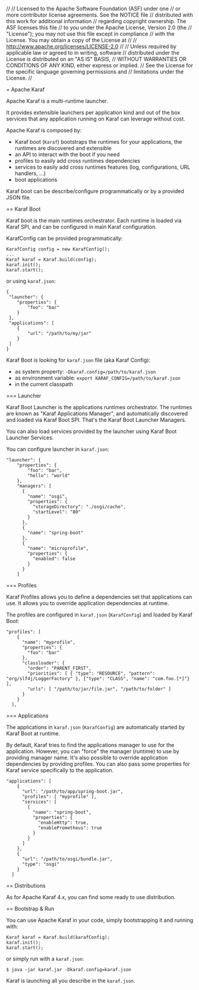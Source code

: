 //
// Licensed to the Apache Software Foundation (ASF) under one
// or more contributor license agreements.  See the NOTICE file
// distributed with this work for additional information
// regarding copyright ownership.  The ASF licenses this file
// to you under the Apache License, Version 2.0 (the
// "License"); you may not use this file except in compliance
// with the License.  You may obtain a copy of the License at
//
//    http://www.apache.org/licenses/LICENSE-2.0
//
// Unless required by applicable law or agreed to in writing, software
// distributed under the License is distributed on an "AS IS" BASIS,
// WITHOUT WARRANTIES OR CONDITIONS OF ANY KIND, either express or implied.
// See the License for the specific language governing permissions and
// limitations under the License.
//

= Apache Karaf

Apache Karaf is a multi-runtime launcher.

It provides extensible launchers per application kind and out of the box services that any application 
running on Karaf can leverage without cost.

Apache Karaf is composed by:

* Karaf boot (`Karaf`) bootstraps the runtimes for your applications, the runtimes are discovered and extensible
* an API to interact with the boot if you need
* profiles to easily add cross runtimes dependencies
* services to easily add cross runtimes features (log, configurations, URL handlers, ...)
* boot applications

Karaf boot can be describe/configure programmatically or by a provided JSON file.

== Karaf Boot

Karaf boot is the main runtimes orchestrator. Each runtime is loaded via Karaf SPI, and can be configured in main
Karaf configuration.

KarafConfig can be provided programmatically:

```
KarafConfig config = new KarafConfig();
...
Karaf karaf = Karaf.build(config);
karaf.init();
karaf.start();
```

or using `karaf.json`:

```
{
 "launcher": {
    "properties": {
        "foo": "bar"
    }
 },
 "applications": [
    {
        "url": "/path/to/my/jar"
    }
 ]
}
```

Karaf Boot is looking for `karaf.json` file (aka Karaf Config):

* as system property: `-Dkaraf.config=/path/to/karaf.json`
* as environment variable: `export KARAF_CONFIG=/path/to/karaf.json`
* in the current classpath

=== Launcher

Karaf Boot Launcher is the applications runtimes orchestrator. The runtimes are known as "Karaf Applications Manager",
and automatically discovered and loaded via Karaf Boot SPI.
That's the Karaf Boot Launcher Managers.

You can also load services provided by the launcher using Karaf Boot Launcher Services.

You can configure launcher in `karaf.json`:

```
"launcher": {
    "properties": {
        "foo": "bar",
        "hello": "world"
    },
    "managers": [
      {
        "name": "osgi",
        "properties": {
          "storageDirectory": "./osgi/cache",
          "startLevel": "80"
        }
      },
      {
        "name": "spring-boot"
      },
      {
        "name": "microprofile",
        "properties": {
          "enabled": false
        }
      }
    ]
```

=== Profiles

Karaf Profiles allows you to define a dependencies set that applications can use.
It allows you to override application dependencies at runtime.

The profiles are configured in `karaf.json` (`KarafConfig`) and loaded by Karaf Boot:

```
"profiles": [
    {
      "name": "myprofile",
      "properties": {
        "foo": "bar"
      },
      "classloader": {
        "order": "PARENT_FIRST",
        "priorities": [ { "type": "RESOURCE", "pattern": "org/slf4j/LoggerFactory" }, {"type": "CLASS", "name": "com.foo.[*]"} ],
        "urls": [ "/path/to/jar/file.jar", "/path/to/folder" ]
      }
    }
  ],
```

=== Applications

The applications in `karaf.json` (`KarafConfig`) are automatically started by Karaf Boot at runtime.

By default, Karaf tries to find the applications manager to use for the application. However, you can "force" the manager
(runtime) to use by providing manager name.
It's also possible to override application dependencies by providing profiles.
You can also pass some properties for Karaf service specifically to the application.

```
"applications": [
    {
      "url": "/path/to/app/spring-boot.jar",
      "profiles": [ "myprofile" ],
      "services": [
        {
          "name": "spring-boot",
          "properties": {
            "enableHttp": true,
            "enablePrometheus": true
          }
        }
      ]
    },
    {
      "url": "/path/to/osgi/bundle.jar",
      "type": "osgi"
    }
  ]
```

== Distributions

As for Apache Karaf 4.x, you can find some ready to use distribution.

== Bootstrap & Run

You can use Apache Karaf in your code, simply bootstrapping it and running with:

```
Karaf karaf = Karaf.build(karafConfig);
karaf.init();
karaf.start();
```

or simply run with a `karaf.json`:

```
$ java -jar karaf.jar -Dkaraf.config=karaf.json
```

Karaf is launching all you describe in the `karaf.json`.
